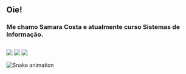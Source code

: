 ## Oie!

### Me chamo Samara Costa e atualmente curso Sistemas de Informação.
  
  ##
 
<div> 
  <a href="https://www.instagram.com/samaraaae/" target="_blank"><img src="https://img.shields.io/badge/-Instagram-%23E4405F?style=for-the-badge&logo=instagram&logoColor=white" target="_blank"></a>
  <a href = "mailto:samara.emilly2013@gmail.com"><img src="https://img.shields.io/badge/-Gmail-%23333?style=for-the-badge&logo=gmail&logoColor=white" target="_blank"></a>
  <a href="www.linkedin.com/in/smaracosta" target="_blank"><img src="https://img.shields.io/badge/-LinkedIn-%230077B5?style=for-the-badge&logo=linkedin&logoColor=white" target="_blank"></a> 
 
  ![Snake animation](https://github.com/smaracosta/smaracosta/blob/output/github-contribution-grid-snake.svg)
 
</div>
